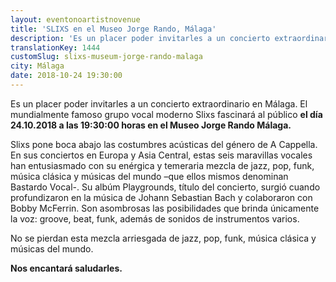 ```yaml
---
layout: eventonoartistnovenue
title: 'SLIXS en el Museo Jorge Rando, Málaga'
description: 'Es un placer poder invitarles a un concierto extraordinario en Málaga.'
translationKey: 1444
customSlug: slixs-museum-jorge-rando-malaga
city: Málaga
date: 2018-10-24 19:30:00
---
```


 Es un placer poder invitarles a un concierto extraordinario en Málaga. El mundialmente famoso grupo vocal moderno Slixs fascinará al público <strong>el día 24.10.2018 a las 19:30:00 horas en el Museo Jorge Rando Málaga.</strong>

Slixs pone boca abajo las costumbres acústicas del género de A Cappella. En sus conciertos en Europa y Asia Central, estas seis maravillas vocales han entusiasmado con su enérgica y temeraria mezcla de jazz, pop, funk, música clásica y músicas del mundo –que ellos mismos denominan Bastardo Vocal-. Su albúm Playgrounds, título del concierto, surgió cuando profundizaron en la música de Johann Sebastian Bach y colaboraron con Bobby McFerrin. Son asombrosas las posibilidades que brinda únicamente la voz: groove, beat, funk, además de sonidos de instrumentos varios.

No se pierdan esta mezcla arriesgada de jazz, pop, funk, música clásica y músicas del mundo.

<strong>Nos encantará saludarles. </strong>
